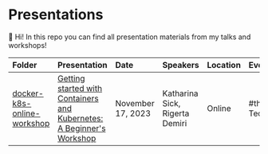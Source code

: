 # Presentations

👋 Hi! In this repo you can find all presentation materials from my talks and workshops! 

Folder | Presentation | Date | Speakers | Location | Event 
|:-------------------------- | :-------------------------- | :-------------------------- |:-------------------------- |:-------------------------- |:--------------------------|
[docker-k8s-online-workshop](https://github.com/rigerta/Presentations/tree/main/docker-k8s-online-workshop)| [Getting started with Containers and Kubernetes: A Beginner's Workshop](https://www.meetup.com/thenewitgirls/events/295157809/) | November 17, 2023 | Katharina Sick, Rigerta Demiri | Online | #theNewITGirls Tech Track | 
